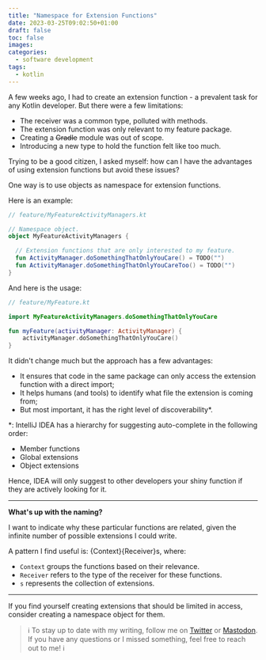 ```yaml
---
title: "Namespace for Extension Functions"
date: 2023-03-25T09:02:50+01:00
draft: false
toc: false
images:
categories:
  - software development
tags:
  - kotlin
---
```


A few weeks ago, I had to create an extension function - a prevalent task for any Kotlin developer. But there were a few limitations:
* The receiver was a common type, polluted with methods.
* The extension function was only relevant to my feature package.
* Creating a ~~Gradle~~ module was out of scope.
* Introducing a new type to hold the function felt like too much.

Trying to be a good citizen, I asked myself: how can I have the advantages of using extension functions but avoid these issues?

One way is to use objects as namespace for extension functions.

Here is an example:

```kotlin
// feature/MyFeatureActivityManagers.kt

// Namespace object.
object MyFeatureActivityManagers {

  // Extension functions that are only interested to my feature.
  fun ActivityManager.doSomethingThatOnlyYouCare() = TODO("")
  fun ActivityManager.doSomethingThatOnlyYouCareToo() = TODO("")
}
```

And here is the usage:

```kotlin
// feature/MyFeature.kt

import MyFeatureActivityManagers.doSomethingThatOnlyYouCare

fun myFeature(activityManager: ActivityManager) {
    activityManager.doSomethingThatOnlyYouCare()
}
```

It didn't change much but the approach has a few advantages:
* It ensures that code in the same package can only access the extension function with a direct import;
* It helps humans (and tools) to identify what file the extension is coming from;
* But most important, it has the right level of discoverability*.

*: IntelliJ IDEA has a hierarchy for suggesting auto-complete in the following order:
- Member functions
- Global extensions
- Object extensions

Hence, IDEA will only suggest to other developers your shiny function if they are actively looking for it.

---

**What's up with the naming?**

I want to indicate why these particular functions are related, given the infinite number of possible extensions I could write.

A pattern I find useful is: {Context}{Receiver}s, where:

- `Context` groups the functions based on their relevance.
- `Receiver` refers to the type of the receiver for these functions.
- `s` represents the collection of extensions.

---

If you find yourself creating extensions that should be limited in access, consider creating a namespace object for them.

> ℹ️ To stay up to date with my writing, follow me on [Twitter](https://twitter.com/marcellogalhard) or [Mastodon](http://androiddev.social/@mg). If you have any questions or I missed something, feel free to reach out to me! ℹ️
